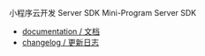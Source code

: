 小程序云开发 Server SDK
Mini-Program Server SDK

- [documentation / 文档](https://developers.weixin.qq.com/miniprogram/dev/wxcloud/basis/getting-started.html)
- [changelog / 更新日志](./CHANGELOG.md)

